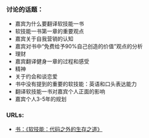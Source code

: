 ### 讨论的话题： ###
- 嘉宾为什么要翻译软技能一书
- 软技能一书第一章的重要观点
- 嘉宾关于自我营销的认知
- 嘉宾对书中“免费给予90%自己创造的价值”观点的分析
- 理财
- 嘉宾翻译健身一章的过程和感受
- 精神
- 关于约会和谈恋爱
- 书中没有提到的重要的软技能：英语和口头表达能力
- 翻译软技能一书对嘉宾个人正面的影响 
- 嘉宾个人3-5年的规划 

### URLs: ###
- [书：《软技能：代码之外的生存之道》](http://www.epubit.com.cn/book/details/4056)
